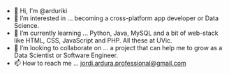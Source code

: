 - 👋 Hi, I’m @arduriki
- 👀 I’m interested in ... becoming a cross-platform app developer or Data Science.
- 🌱 I’m currently learning ... Python, Java, MySQL and a bit of web-stack like HTML, CSS, JavaScript and PHP. All these at UVic.
- 💞️ I’m looking to collaborate on ... a project that can help me to grow as a Data Scientist or Software Engineer.
- 📫 How to reach me ... jordi.ardura.professional@gmail.com

<!---
arduriki/arduriki is a ✨ special ✨ repository because its `README.md` (this file) appears on your GitHub profile.
You can click the Preview link to take a look at your changes.
--->
